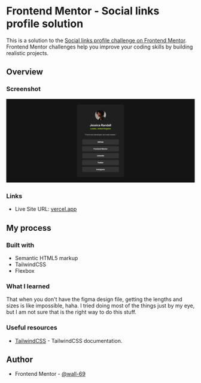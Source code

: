 # Frontend Mentor - Social links profile solution

This is a solution to the [Social links profile challenge on Frontend Mentor](https://www.frontendmentor.io/challenges/social-links-profile-UG32l9m6dQ). Frontend Mentor challenges help you improve your coding skills by building realistic projects.

## Overview

### Screenshot

![](./screenshot.png)

### Links

- Live Site URL: [vercel.app](https://frontendmentor-social-links.vercel.app/)

## My process

### Built with

- Semantic HTML5 markup
- TailwindCSS
- Flexbox

### What I learned

That when you don't have the figma design file, getting the lengths and sizes is like impossible, haha. I tried doing most of the things just by my eye, but I am not sure that is the right way to do this stuff.

### Useful resources

- [TailwindCSS](https://www.tailwindcss.com) - TailwindCSS documentation.

## Author

- Frontend Mentor - [@wall-69](https://www.frontendmentor.io/profile/wall-69)
